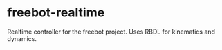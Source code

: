 # freebot-realtime

Realtime controller for the freebot project. Uses RBDL for kinematics and dynamics.

